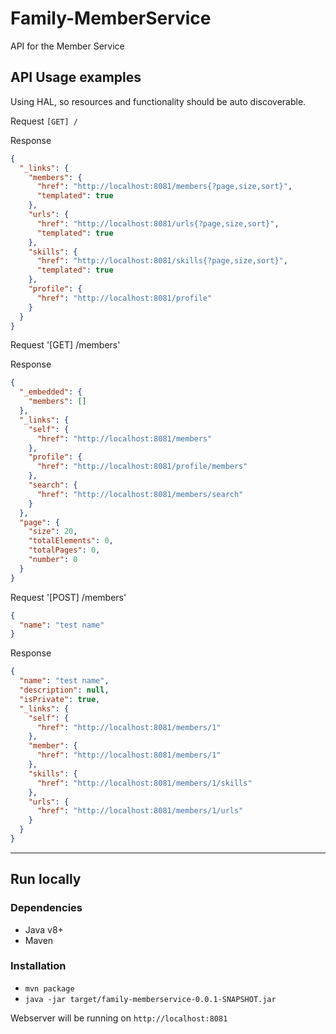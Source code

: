 # Family-MemberService

API for the Member Service

## API Usage examples

Using HAL, so resources and functionality should be auto discoverable.

Request `[GET] /`

Response

```json
{
  "_links": {
    "members": {
      "href": "http://localhost:8081/members{?page,size,sort}",
      "templated": true
    },
    "urls": {
      "href": "http://localhost:8081/urls{?page,size,sort}",
      "templated": true
    },
    "skills": {
      "href": "http://localhost:8081/skills{?page,size,sort}",
      "templated": true
    },
    "profile": {
      "href": "http://localhost:8081/profile"
    }
  }
}
```

Request '[GET] /members'

Response

```json
{
  "_embedded": {
    "members": []
  },
  "_links": {
    "self": {
      "href": "http://localhost:8081/members"
    },
    "profile": {
      "href": "http://localhost:8081/profile/members"
    },
    "search": {
      "href": "http://localhost:8081/members/search"
    }
  },
  "page": {
    "size": 20,
    "totalElements": 0,
    "totalPages": 0,
    "number": 0
  }
}
```

Request '[POST] /members'

```json
{
  "name": "test name"
}
```

Response

```json
{
  "name": "test name",
  "description": null,
  "isPrivate": true,
  "_links": {
    "self": {
      "href": "http://localhost:8081/members/1"
    },
    "member": {
      "href": "http://localhost:8081/members/1"
    },
    "skills": {
      "href": "http://localhost:8081/members/1/skills"
    },
    "urls": {
      "href": "http://localhost:8081/members/1/urls"
    }
  }
}
```

---

## Run locally

### Dependencies

* Java v8+
* Maven

### Installation

* `mvn package`
* `java -jar target/family-memberservice-0.0.1-SNAPSHOT.jar`

Webserver will be running on `http://localhost:8081`
